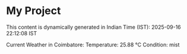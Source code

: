 # My Project

This content is dynamically generated in Indian Time (IST): 2025-09-16 22:12:08 IST


Current Weather in Coimbatore:
Temperature: 25.88 °C
Condition: mist
